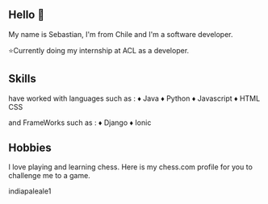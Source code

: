 ## Hello 👋
 My name is Sebastian, I'm from Chile and I'm a software developer.

 ⭐Currently doing my internship at ACL as a developer.

## Skills

 have worked with languages such as :
 ♦️ Java
 ♦️ Python
 ♦️ Javascript
 ♦️ HTML CSS

 and FrameWorks such as :
 ♦️ Django
 ♦️ Ionic

## Hobbies

 I love playing and learning chess. Here is my chess.com profile for you to challenge me to a game.

 indiapaleale1

